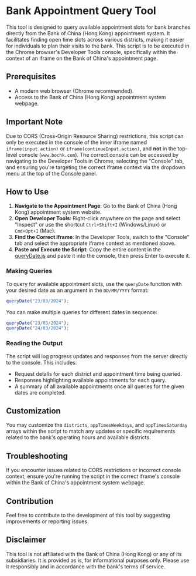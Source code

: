 # Bank Appointment Query Tool

This tool is designed to query available appointment slots for bank branches directly from the Bank of China (Hong Kong) appointment system. It facilitates finding open time slots across various districts, making it easier for individuals to plan their visits to the bank. This script is to be executed in the Chrome browser's Developer Tools console, specifically within the context of an iframe on the Bank of China's appointment page.

## Prerequisites

- A modern web browser (Chrome recommended).
- Access to the Bank of China (Hong Kong) appointment system webpage.

## Important Note

Due to CORS (Cross-Origin Resource Sharing) restrictions, this script can only be executed in the console of the inner iframe named `iframe(input.action)` or `iframe(continueInput.action)`, and **not** in the top-level console (`www.bochk.com`). The correct console can be accessed by navigating to the Developer Tools in Chrome, selecting the "Console" tab, and ensuring you're targeting the correct iframe context via the dropdown menu at the top of the Console panel.

## How to Use

1. **Navigate to the Appointment Page**: Go to the Bank of China (Hong Kong) appointment system website.
2. **Open Developer Tools**: Right-click anywhere on the page and select "Inspect" or use the shortcut `Ctrl+Shift+I` (Windows/Linux) or `Cmd+Opt+I` (Mac).
3. **Find the Correct Iframe**: In the Developer Tools, switch to the "Console" tab and select the appropriate iframe context as mentioned above.
4. **Paste and Execute the Script**: Copy the entire content in the [queryDate.js](queryDate.js) and paste it into the console, then press Enter to execute it.

### Making Queries

To query for available appointment slots, use the `queryDate` function with your desired date as an argument in the `DD/MM/YYYY` format:

```javascript
queryDate("23/03/2024");
```

You can make multiple queries for different dates in sequence:

```javascript
queryDate("23/03/2024");
queryDate("24/03/2024");
```

### Reading the Output

The script will log progress updates and responses from the server directly to the console. This includes:

- Request details for each district and appointment time being queried.
- Responses highlighting available appointments for each query.
- A summary of all available appointments once all queries for the given dates are completed.

## Customization

You may customize the `districts`, `appTimesWeekdays`, and `appTimesSaturday` arrays within the script to match any updates or specific requirements related to the bank's operating hours and available districts.

## Troubleshooting

If you encounter issues related to CORS restrictions or incorrect console context, ensure you're running the script in the correct iframe's console within the Bank of China's appointment system webpage.

## Contribution

Feel free to contribute to the development of this tool by suggesting improvements or reporting issues.

## Disclaimer

This tool is not affiliated with the Bank of China (Hong Kong) or any of its subsidiaries. It is provided as is, for informational purposes only. Please use it responsibly and in accordance with the bank's terms of service.
